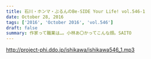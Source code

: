 ```yaml
---
title: 石川・ホンマ・ぶるんのBe-SIDE Your Life! vol.546-1
date: October 28, 2016
tags: ['2016', 'October 2016', 'vol.546']
draft: false
summary: 作家って職業は…。小林あ〇かってこんな顔。SAITO
---
```


http://project-phi.ddo.jp/ishikawa/ishikawa546_1.mp3
